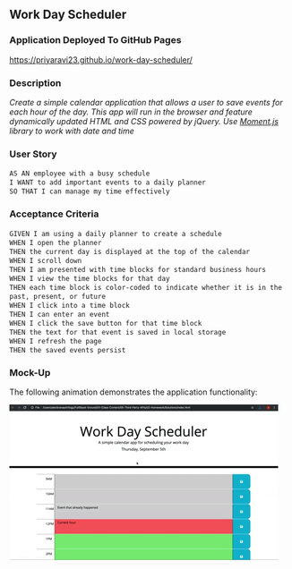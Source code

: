 ## Work Day Scheduler

### Application Deployed To GitHub Pages 

https://priyaravi23.github.io/work-day-scheduler/

### Description 

*Create a simple calendar application that allows a user to save events for each hour of the day. This app will run in the browser and feature dynamically updated HTML and CSS powered by jQuery. Use [Moment.js](https://momentjs.com/) library to work with date and time*

### User Story 

```text
AS AN employee with a busy schedule
I WANT to add important events to a daily planner
SO THAT I can manage my time effectively
```

### Acceptance Criteria

```text
GIVEN I am using a daily planner to create a schedule
WHEN I open the planner
THEN the current day is displayed at the top of the calendar
WHEN I scroll down
THEN I am presented with time blocks for standard business hours
WHEN I view the time blocks for that day
THEN each time block is color-coded to indicate whether it is in the past, present, or future
WHEN I click into a time block
THEN I can enter an event
WHEN I click the save button for that time block
THEN the text for that event is saved in local storage
WHEN I refresh the page
THEN the saved events persist
```

### Mock-Up
The following animation demonstrates the application functionality:

![](assets/images/mock-up.gif)
